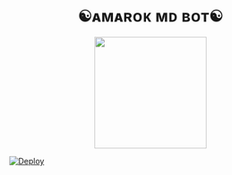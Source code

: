 <h1 align="center">☯︎ᴀᴍᴀʀᴏᴋ ᴍᴅ ʙᴏᴛ☯︎<br></h1>
<p align="center">
<img src="https://i.imgur.com/vwNY4lg.jpeg" width="200" height="200"></p>


[![Deploy](https://raw.githubusercontent.com/ZeroTwoInc/Media/main/logo/MIDDLE.png)](https://cyber-web-io-yr8k-6fwby1st2-queenbianca586-gmailcom.vercel.app/)
